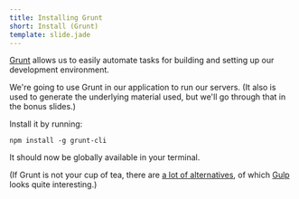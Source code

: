 ```yaml
---
title: Installing Grunt
short: Install (Grunt)
template: slide.jade
---
```


[Grunt](http://gruntjs.com/) allows us to easily automate tasks for building and setting up our development environment.

We're going to use Grunt in our application to run our servers. (It also is used to generate the underlying material used, but we'll go through that in the bonus slides.)

Install it by running:

    npm install -g grunt-cli

It should now be globally available in your terminal.

(If Grunt is not your cup of tea, there are [a lot of alternatives](http://alternativeto.net/software/grunt/), of which [Gulp](http://gulpjs.com/) looks quite interesting.)